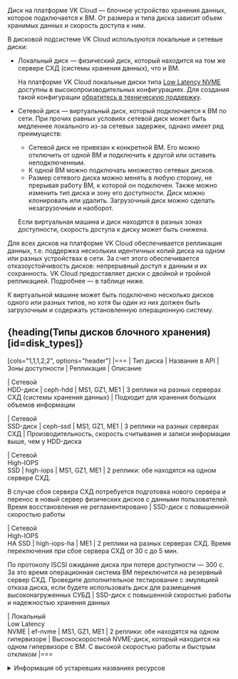 Диск на платформе VK Cloud — блочное устройство хранения данных, которое подключается к ВМ. От размера и типа диска зависит объем хранимых данных и скорость доступа к ним.

В дисковой подсистеме VK Cloud используются локальные и сетевые диски:

- Локальный диск — физический диск, который находится на том же сервере СХД (системы хранения данных), что и ВМ.

   На платформе VK Cloud локальные диски типа [Low Latency NVME](#disk_types) доступны в высокопроизводительных конфигурациях. Для создания такой конфигурации [обратитесь в техническую поддержку](/ru/contacts).

- Сетевой диск — виртуальный диск, который подключается к ВМ по сети. При прочих равных условиях сетевой диск может быть медленнее локального из-за сетевых задержек, однако имеет ряд преимуществ:

  - Сетевой диск не привязан к конкретной ВМ. Его можно отключить от одной ВМ и подключить к другой или оставить неподключенным.
  - К одной ВМ можно подключать множество сетевых дисков.
  - Размер сетевого диска можно менять в любую сторону, не прерывая работу ВМ, к которой он подключен. Также можно изменить тип диска и зону его доступности. Диск можно клонировать или удалить. Загрузочный диск можно сделать незагрузочным и наоборот.

   <info>

   Если виртуальная машина и диск находятся в разных зонах доступности, скорость доступа к диску может быть снижена.

   </info>

Для всех дисков на платформе VK Cloud обеспечивается репликация данных, т.е. поддержка нескольких идентичных копий диска на одном или разных устройствах в сети. За счет этого обеспечивается отказоустойчивость дисков: непрерывный доступ к данным и их сохранность. VK Cloud предоставляет диски с двойной и тройной репликацией. Подробнее — в таблице ниже.

К виртуальной машине может быть подключено несколько дисков одного или разных типов, но хотя бы один из них должен быть загрузочным и содержать установленную операционную систему.

## {heading(Типы дисков блочного хранения)[id=disk_types]}

[cols="1,1,1,2,2", options="header"]
|===
| Тип диска
| Название в API
| Зоны доступности
| Репликация
| Описание

| Сетевой </br>HDD-диск
| ceph-hdd
| MS1, GZ1, ME1
| 3 реплики на разных серверах СХД (системы хранения данных)
| Подходит для хранения больших объемов информации

| Сетевой </br>SSD-диск
| ceph-ssd
| MS1, GZ1, ME1
| 3 реплики на разных серверах СХД
| Производительность, скорость считывания и записи информации выше, чем у HDD-диска

| Сетевой </br>High-IOPS </br>SSD
| high-iops
| MS1, GZ1, ME1
| 2 реплики: обе находятся на одном сервере СХД.

В случае сбоя сервера СХД потребуется подготовка нового сервера и перенос в новый сервер физических дисков с данными пользователей. Время восстановления не регламентировано
| SSD-диск с повышенной скоростью работы

| Сетевой </br>High-IOPS </br>HA SSD
| high-iops-ha
| ME1
| 2 реплики на разных серверах СХД. Время переключения при сбое сервера СХД от 30 с до 5 мин.

По протоколу ISCSI ожидание диска при потере доступности — 300 с. За это время операционная система ВМ переключится на резервный сервер СХД. Проведите дополнительное тестирование с эмуляцией отказа диска, если будете использовать диск для размещения высоконагруженных СУБД
| SSD-диск с повышенной скоростью работы и надежностью хранения данных

| Локальный </br>Low Latency </br>NVME
| ef-nvme
| MS1, GZ1, ME1
| 2 реплики: обе находятся на одном гипервизоре
| Высокоскоростной NVME-диск, который находится на одном гипервизоре с ВМ. С высокой скоростью работы и быстрым откликом
|===

<details>
<summary>Информация об устаревших названиях ресурсов</summary>

Некоторые названия типов дисков и зон доступности являются устаревшими, но отображаются в выводе команд.

Соответствие устаревших и актуальных названий:

|Тип диска| Устаревшее<br/>название в API   | Зона<br/>доступности | Актуальное<br/>название в API | Актуальная зона<br/>доступности |
|---------|-----------------------------|------------------|---------------------------|-----------------------------|
| Сетевой HDD | dp1                     | DP1              | ceph-hdd                  | GZ1                         |
|             | ms1                     | MS1              | ceph-hdd                  | MS1                         |
| Сетевой SSD | dp1-ssd                 | DP1              | ceph-ssd                  | GZ1                         |
|             | ko1-ssd                 | MS1              | ceph-ssd                  | MS1                         |
| Сетевой High-IOPS SSD | dp1-high-iops | DP1              | high-iops                 | GZ1                         |
|                       | ko1-high-iops | MS1              | high-iops                 | MS1                         |

Недоступные типы дисков:

|Тип диска| Название в API     | Зона доступности |
|---------|--------------------|------------------|
| Сетевой HDD с георепликацией | ceph   | nova    |
| Сетевой SSD с георепликацией | ssd    | nova    |

</details>
